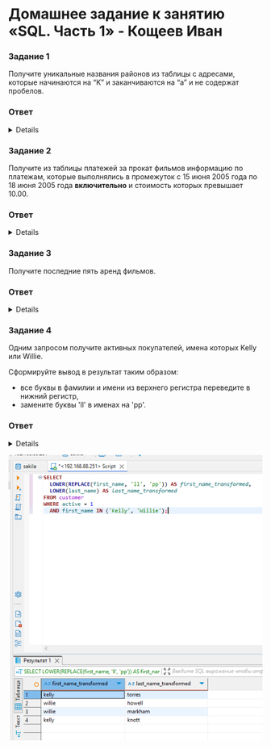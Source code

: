 # Домашнее задание к занятию «SQL. Часть 1» - Кощеев Иван

### Задание 1

Получите уникальные названия районов из таблицы с адресами, которые начинаются на “K” и заканчиваются на “a” и не содержат пробелов.

### Ответ

<details>
  
```

SELECT DISTINCT district
FROM address
WHERE district LIKE 'K%a'
  AND district NOT LIKE '% %';

```

![image1](https://github.com/SirSeoPro/11-03/blob/main/1.png)

</details>
  
### Задание 2

Получите из таблицы платежей за прокат фильмов информацию по платежам, которые выполнялись в промежуток с 15 июня 2005 года по 18 июня 2005 года **включительно** и стоимость которых превышает 10.00.

### Ответ

<details>
  
```

SELECT *
FROM payment
WHERE payment_date BETWEEN '2005-06-15' AND '2005-06-18'
  AND amount > 10.00;

```

![image2](https://github.com/SirSeoPro/11-03/blob/main/2.png)

</details>
  
### Задание 3

Получите последние пять аренд фильмов.

### Ответ

<details>
  
```

SELECT *
FROM rental
ORDER BY rental_date DESC
LIMIT 5;

```

![image3](https://github.com/SirSeoPro/11-03/blob/main/3.png)

</details>
  
### Задание 4

Одним запросом получите активных покупателей, имена которых Kelly или Willie. 

Сформируйте вывод в результат таким образом:
- все буквы в фамилии и имени из верхнего регистра переведите в нижний регистр,
- замените буквы 'll' в именах на 'pp'.

### Ответ

<details>
  
```

SELECT 
  LOWER(REPLACE(first_name, 'll', 'pp')) AS first_name_transformed,
  LOWER(last_name) AS last_name_transformed
FROM customer
WHERE active = 1
  AND first_name IN ('Kelly', 'Willie');

```

![image4](https://github.com/SirSeoPro/11-03/blob/main/4.png)

</details>

![image4](https://github.com/SirSeoPro/11-03/blob/main/4.png)
